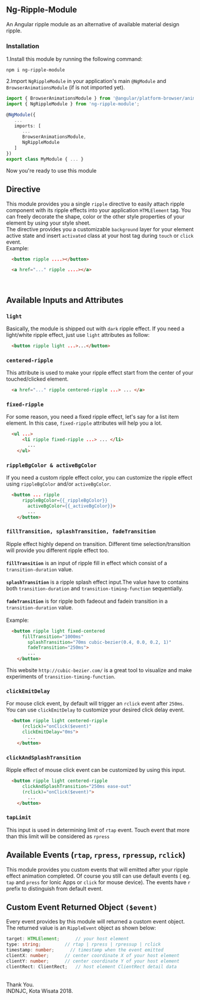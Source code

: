 ## Ng-Ripple-Module

An Angular ripple module as an alternative of available material design ripple.

### Installation
1.Install this module by running the following command:
```shell
npm i ng-ripple-module
```

2.Import `NgRippleModule` in your application's main `@NgModule` and `BrowserAnimationsModule` (if is not imported yet).
```ts
import { BrowserAnimationsModule } from '@angular/platform-browser/animations';
import { NgRippleModule } from 'ng-ripple-module';

@NgModule({
   ...
   imports: [
      ...
      BrowserAnimationsModule,
      NgRippleModule
   ]
})
export class MyModule { ... }
```
Now you're ready to use this module
## Directive 

This module provides you a single `ripple` directive to easily attach ripple component with its ripple effects into your application `HTMLElement` tag. You can freely decorate the shape, color or the other style properties of your element by using your style sheet. <br>
The directive provides you a customizable `background` layer for your element active state and insert `activated` class at your host tag during `touch` or `click` event.
<br>
Example: <br>
```html
  <button ripple ....></button>
```
```html
  <a href="..." ripple ....></a>
```
<br>

## Available Inputs and Attributes
### `light`
Basically, the module is shipped out with `dark` ripple effect. If you need a light/white ripple effect, just use `light` attributes as follow:
```html
  <button ripple light ...>...</button>
```

### `centered-ripple`
This attribute is used to make your ripple effect start from the center of your touched/clicked element.
```html
  <a href="..." ripple centered-ripple ...> ... </a>
```

### `fixed-ripple`
For some reason, you need a fixed ripple effect, let's say for a list item element. In this case, `fixed-ripple` attributes will help you a lot.
```html
  <ul ...>
      <li ripple fixed-ripple ...> ... </li>
        ...
    </ul>
```

### `rippleBgColor & activeBgColor`
If you need a custom ripple effect color, you can customize the ripple effect using `rippleBgColor` and/or `activeBgColor`.
```html
  <button ... ripple 
      rippleBgColor={{_rippleBgColor}}
        activeBgColor={{_activeBgColor}}>
        ...
    </button>
```

### `fillTransition, splashTransition, fadeTransition`
Ripple effect highly depend on transition. Different time selection/transition will provide you different ripple effect too.<br><br>
<b>`fillTransition`</b> is an input of ripple fill in effect which consist of a `transition-duration` value.<br><br>
<b>`splashTransition`</b> is a ripple splash effect input.The value have to contains both `transition-duration` and `transition-timing-function` sequentially.<br><br>
<b>`fadeTransition`</b> is for ripple both fadeout and fadein transition in a `transition-duration` value.<br>
<br>
 Example:
```html
  <button ripple light fixed-centered
      fillTransition="1000ms"
        splashTransition="70ms cubic-bezier(0.4, 0.0, 0.2, 1)"
        fadeTransition="250ms">
        ...
    </button>
```
This website `http://cubic-bezier.com/` is a great tool to visualize and make experiments of `transition-timing-function`.<br>
### `clickEmitDelay`
For mouse click event, by default will trigger an `rclick` event after `250ms`. You can use `clickEmitDelay` to customize your desired click delay event.
```html
  <button ripple light centered-ripple
      (rclick)="onClick($event)"
      clickEmitDelay="0ms">
        ...
    </button>
```
### `clickAndSplashTransition`
Ripple effect of mouse click event can be customized by using this input.
```html
  <button ripple light centered-ripple
      clickAndSplashTransition="250ms ease-out"
      (rclick)="onClick($event)">
        ...
    </button>
```

### `tapLimit`
This input is used in determining limit of `rtap` event. Touch event that more than this limit will be considered as `rpress`

## Available Events (`rtap`, `rpress`, `rpressup`, `rclick`)
This module provides you custom events that will emitted after your ripple effect animation completed. Of course you still can use default events ( eg. `tap` and `press` for Ionic Apps or `click` for mouse device). The events have `r` prefix to distinguish from default event.

## Custom Event Returned Object `($event)`
Every event provides by this module will returned a custom event object. The returned value is an `RippleEvent` object as shown below:
```ts
target: HTMLElement;      // your host element
type: string;         // rtap | rpress | rpressup | rclick
timestamp: number;      // timestamp when the event emitted
clientX: number;      // center coordinate X of your host element
clientY: number;      // center coordinate Y of your host element
clientRect: ClientRect;   // host element ClientRect detail data
```
<br>
Thank You. <br>
INDNJC, Kota Wisata 2018.